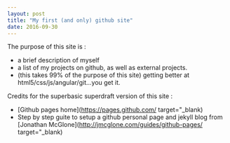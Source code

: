 ```yaml
---
layout: post
title: "My first (and only) github site"
date: 2016-09-30
---
```



The purpose of this site is : 

* a brief description of myself 
* a list of my projects on github, as well as external projects.
* (this takes 99% of the purpose of this site) getting better at html5/css/js/angular/git...you get it.

Credits for the superbasic superdraft version of this site : 

* [Github pages home](https://pages.github.com/ target="_blank)
* Step by step guite to setup a github personal page and jekyll blog from [Jonathan McGlone](http://jmcglone.com/guides/github-pages/ target="_blank)
